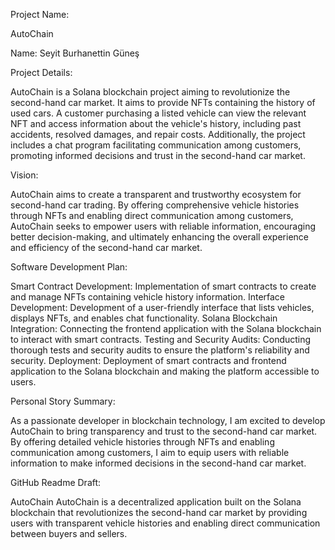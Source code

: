 Project Name:

AutoChain

Name: Seyit Burhanettin Güneş

Project Details:

AutoChain is a Solana blockchain project aiming to revolutionize the second-hand car market. It aims to provide NFTs containing the history of used cars. A customer purchasing a listed vehicle can view the relevant NFT and access information about the vehicle's history, including past accidents, resolved damages, and repair costs. Additionally, the project includes a chat program facilitating communication among customers, promoting informed decisions and trust in the second-hand car market.

Vision:

AutoChain aims to create a transparent and trustworthy ecosystem for second-hand car trading. By offering comprehensive vehicle histories through NFTs and enabling direct communication among customers, AutoChain seeks to empower users with reliable information, encouraging better decision-making, and ultimately enhancing the overall experience and efficiency of the second-hand car market.

Software Development Plan:

Smart Contract Development: Implementation of smart contracts to create and manage NFTs containing vehicle history information.
Interface Development: Development of a user-friendly interface that lists vehicles, displays NFTs, and enables chat functionality.
Solana Blockchain Integration: Connecting the frontend application with the Solana blockchain to interact with smart contracts.
Testing and Security Audits: Conducting thorough tests and security audits to ensure the platform's reliability and security.
Deployment: Deployment of smart contracts and frontend application to the Solana blockchain and making the platform accessible to users.

Personal Story Summary:

As a passionate developer in blockchain technology, I am excited to develop AutoChain to bring transparency and trust to the second-hand car market. By offering detailed vehicle histories through NFTs and enabling communication among customers, I aim to equip users with reliable information to make informed decisions in the second-hand car market.

GitHub Readme Draft:

AutoChain
AutoChain is a decentralized application built on the Solana blockchain that revolutionizes the second-hand car market by providing users with transparent vehicle histories and enabling direct communication between buyers and sellers.